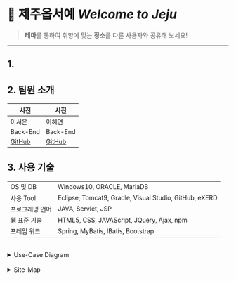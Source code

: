# 🌊 제주옵서예 *Welcome to Jeju*

> **테마**를 통하여 취향에 맞는 **장소**를 다른 사용자와 공유해 보세요!
<hr>

## 1.

## 2. 팀원 소개

|사진|사진|
|---|---|
|이서은|이혜연|
|Back-End|Back-End|
|[GitHub](https://github.com/leeseoeun)|[GitHub](https://github.com/lee-hyeyeon)|

## 3. 사용 기술

|||
|---|---|
|OS 및 DB|Windows10, ORACLE, MariaDB|
|사용 Tool|Eclipse, Tomcat9, Gradle, Visual Studio, GitHub, eXERD|
|프로그래밍 언어|JAVA, Servlet, JSP|
|웹 표준 기술|HTML5, CSS, JAVAScript, JQuery, Ajax, npm|
|프레임 워크|Spring, MyBatis, IBatis, Bootstrap|
<br/>

<details>
<summary>Use-Case Diagram</summary>
<img src=https://github.com/lee-hyeyeon/Welcome-to-Jeju/blob/main/app-server/docs/wtj-usecase-diagram/usecase-diagram_1.png?raw=true>
<img src=/app-server/docs/wtj-usecase-diagram/usecase-diagram_2.png>
</details>
<br>

<details>
<summary>Site-Map</summary>
<img src=/app-server/docs/wtj-sitemap/sitemap.jpg>
</details>

